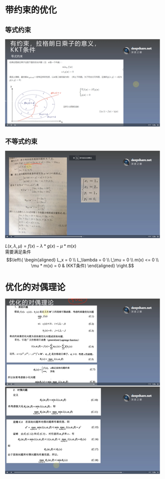 # 带约束的优化
## 等式约束
![](./img/4.2_1.png)
## 不等式约束
![](./img/4.2_2.png)   

$L(x, \lambda, \mu) = f(x) - \lambda * g(x) - \mu * m(x)$  
需要满足条件  
$$\left\{ \begin{aligned} L_x = 0 \\ L_\lambda = 0 \\ l_\mu = 0 \\ m(x) <= 0 \\ \mu * m(x) = 0 & (KKT条件) \end{aligned} \right.$$


# 优化的对偶理论
![](./img/4.2_3.png)
![](./img/4.2_4.png)
